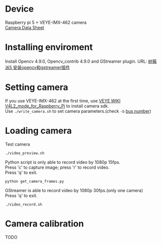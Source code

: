 <!--
 * @Author: sun510001 sqf121@gmail.com
 * @Date: 2024-05-31 23:04:45
 * @LastEditors: sun510001 sqf121@gmail.com
 * @LastEditTime: 2024-06-02 17:17:29
 * @FilePath: /camera/readme.md
 * @Description: 
-->
# Device
Raspberry pi 5 + VEYE-IMX-462 camera\
[Camera Data Sheet](https://wiki.veye.cc/index.php/VEYE-MIPI-IMX462_Data_Sheet)
# Installing enviroment
Install Opencv 4.9.0, Opencv_contrib 4.9.0 and GStreamer plugin.
URL: [树莓派5 安装opencv和gstreamer插件](https://www.sqf.icu/article/1d04a080-16d9-4aaa-b386-27009bbdd612)

# Setting camera
If you use VEYE-IMX-462 at the first time, use [VEYE WIKI V4L2_mode_for_Raspberry_Pi](https://wiki.veye.cc/index.php/V4L2_mode_for_Raspberry_Pi) to install camera sdk.\
Use `./write_camera.sh` to set camera parameters.(check `-b` [bus number](https://wiki.veye.cc/index.php/I2c_bus_number_and_video_node))

# Loading camera
Test camera
```shell
./video_preview.sh
```
Python script is only able to record video by 1080p 15fps. \
Press 'c' to capture image; press 'r' to record video.\
Press 'q' to exit.
```shell
python get_camera_frames.py
```
GStreamer is able to record video by 1080p 30fps.(only one camera)\
Press 'q' to exit.
```shell
./video_record.sh
```

# Camera calibration
TODO